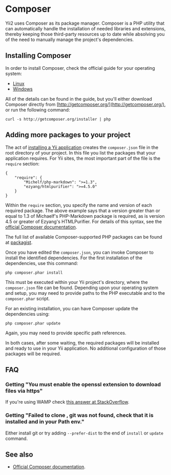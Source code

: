 Composer
========

Yii2 uses Composer as its package manager. Composer is a PHP utility that can automatically handle the installation of needed libraries and
extensions, thereby keeping those third-party resources up to date while absolving you of the need to manually manage the project's dependencies.

Installing Composer
-------------------

In order to install Composer, check the official guide for your operating system:

* [Linux](http://getcomposer.org/doc/00-intro.md#installation-nix)
* [Windows](http://getcomposer.org/doc/00-intro.md#installation-windows)

All of the details can be found in the guide, but you'll either download Composer directly from [http://getcomposer.org/](http://getcomposer.org/), or run the following command:

```
curl -s http://getcomposer.org/installer | php
```

Adding more packages to your project
------------------------------------

The act of [installing a Yii application](installation.md) creates the `composer.json` file in the root directory of your project.
In this file you list the packages that your application requires. For Yii sites, the most important part of the file is the `require` section:

```
{
    "require": {
        "Michelf/php-markdown": ">=1.3",
        "ezyang/htmlpurifier": ">=4.5.0"
    }
}
```

Within the `require` section, you specify the name and version of each required package.
The above example says that a version greater than or equal to 1.3 of Michaelf's PHP-Markdown package is required,
as is version 4.5 or greater of Ezyang's HTMLPurifier.
For details of this syntax, see the [official Composer documentation](http://getcomposer.org).

The full list of available Composer-supported PHP packages can be found at [packagist](http://packagist.org/).

Once you have edited the `composer.json`, you can invoke Composer to install the identified dependencies.
For the first installation of the dependencies, use this command:

```
php composer.phar install
```

This must be executed within your Yii project's directory, where the `composer.json` file can be found.
Depending upon your operating system and setup, you may need to provide paths to the PHP executable and
to the `composer.phar` script.

For an existing installation, you can have Composer update the dependencies using:

```
php composer.phar update
```

Again, you may need to provide specific path references.

In both cases, after some waiting, the required packages will be installed and ready to use in your Yii application.
No additional configuration of those packages will be required.


FAQ
---

### Getting "You must enable the openssl extension to download files via https"

If you're using WAMP check [this answer at StackOverflow](http://stackoverflow.com/a/14265815/1106908).

### Getting "Failed to clone <URL here>, git was not found, check that it is installed and in your Path env."

Either install git or try adding `--prefer-dist` to the end of `install` or `update` command.


See also
--------

- [Official Composer documentation](http://getcomposer.org).